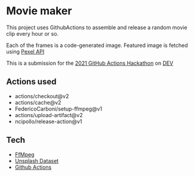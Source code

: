 # Movie maker

This project uses GithubActions to assemble and release a random movie clip every hour or so.

Each of the frames is a code-generated image. Featured image is fetched using [Pexel API](https://www.pexels.com/)

This is a submission for the [2021 GitHub Actions Hackathon](https://dev.to/devteam/join-us-for-the-2021-github-actions-hackathon-on-dev-4hn4) on [DEV](https://dev.to)

## Actions used

- actions/checkout@v2
- actions/cache@v2
- FedericoCarboni/setup-ffmpeg@v1
- actions/upload-artifact@v2
- ncipollo/release-action@v1

## Tech

- [FfMpeg](https://www.ffmpeg.org/)
- [Unsplash Dataset](https://github.com/unsplash/datasets)
- [Github Actions](https://github.com/features/actions)

